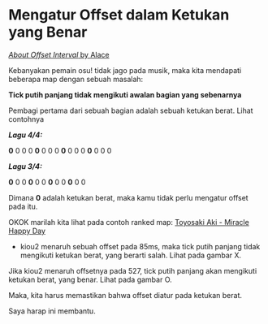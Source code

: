 Mengatur Offset dalam Ketukan yang Benar
========================================

[*About Offset Interval* by Alace](https://osu.ppy.sh/community/forums/topics/20998)

Kebanyakan pemain osu! tidak jago pada musik, maka kita mendapati beberapa map dengan sebuah masalah:

**Tick putih panjang tidak mengikuti awalan bagian yang sebenarnya**

Pembagi pertama dari sebuah bagian adalah sebuah ketukan berat. Lihat contohnya

***Lagu 4/4:***

**0** 0 0 0 **0** 0 0 0 **0** 0 0 0 **0** 0 0 0

***Lagu 3/4:***

**0** 0 0 **0** 0 0 **0** 0 0 **0** 0 0

Dimana **0** adalah ketukan berat, maka kamu tidak perlu mengatur offset pada itu.

OKOK marilah kita lihat pada contoh ranked map: [Toyosaki Aki - Miracle Happy Day](https://osu.ppy.sh/beatmapsets/11023/)

-   kiou2 menaruh sebuah offset pada 85ms, maka tick putih panjang tidak mengikuti ketukan berat, yang berarti salah. Lihat pada gambar X.

Jika kiou2 menaruh offsetnya pada 527, tick putih panjang akan mengikuti ketukan berat, yang benar. Lihat pada gambar O.

Maka, kita harus memastikan bahwa offset diatur pada ketukan berat.

Saya harap ini membantu.